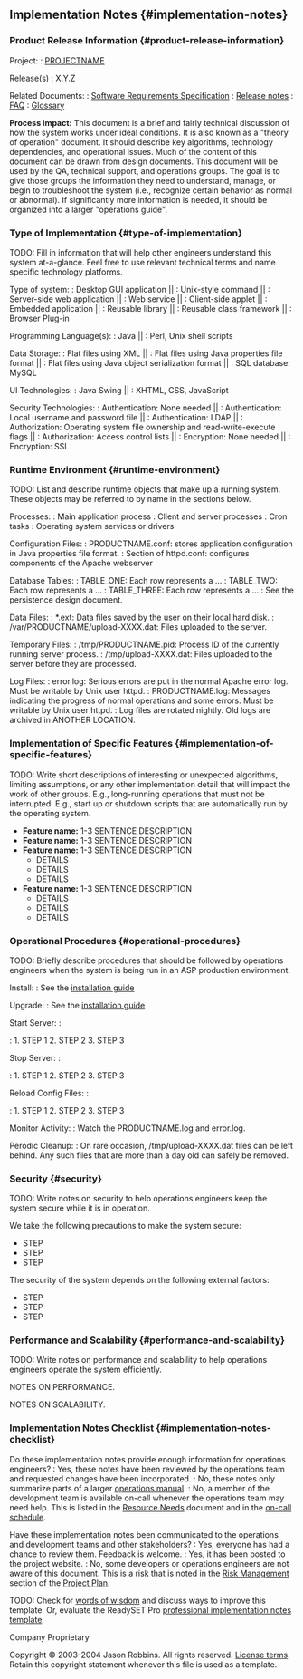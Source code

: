 Implementation Notes {#implementation-notes}
--------------------

### Product Release Information {#product-release-information}


Project:
:   [PROJECTNAME](index)

Release(s)
:   X.Y.Z

Related Documents:
:   [Software Requirements Specification](srs)
:   [Release notes](release-notes)
:   [FAQ](faq)
:   [Glossary](glossary)


**Process impact:** This document is a brief and fairly technical
discussion of how the system works under ideal conditions. It is also
known as a "theory of operation" document. It should describe key
algorithms, technology dependencies, and operational issues. Much of the
content of this document can be drawn from design documents. This
document will be used by the QA, technical support, and operations
groups. The goal is to give those groups the information they need to
understand, manage, or begin to troubleshoot the system (i.e., recognize
certain behavior as normal or abnormal). If significantly more
information is needed, it should be organized into a larger "operations
guide".

### Type of Implementation {#type-of-implementation}

TODO: Fill in information that will help other engineers understand this
system at-a-glance. Feel free to use relevant technical terms and name
specific technology platforms.

Type of system:
:   Desktop GUI application ||
:   Unix-style command ||
:   Server-side web application ||
:   Web service ||
:   Client-side applet ||
:   Embedded application ||
:   Reusable library ||
:   Reusable class framework ||
:   Browser Plug-in

Programming Language(s):
:   Java ||
:   Perl, Unix shell scripts

Data Storage:
:   Flat files using XML ||
:   Flat files using Java properties file format ||
:   Flat files using Java object serialization format ||
:   SQL database: MySQL

UI Technologies:
:   Java Swing ||
:   XHTML, CSS, JavaScript

Security Technologies:
:   Authentication: None needed ||
:   Authentication: Local username and password file ||
:   Authentication: LDAP ||
:   Authorization: Operating system file ownership and read-write-execute flags ||
:   Authorization: Access control lists ||
:   Encryption: None needed ||
:   Encryption: SSL


### Runtime Environment {#runtime-environment}

TODO: List and describe runtime objects that make up a running system.
These objects may be referred to by name in the sections below.

Processes:
:   Main application process
:   Client and server processes
:   Cron tasks
:   Operating system services or drivers

Configuration Files:
:   PRODUCTNAME.conf: stores application configuration in Java properties file format.
:   Section of httpd.conf: configures components of the Apache webserver

Database Tables:
:   TABLE_ONE: Each row represents a ...
:   TABLE_TWO: Each row represents a ...
:   TABLE_THREE: Each row represents a ...
:   See the persistence design document.

Data Files:
:   *.ext: Data files saved by the user on their local hard disk.
:   /var/PRODUCTNAME/upload-XXXX.dat: Files uploaded to the server.

Temporary Files:
:   /tmp/PRODUCTNAME.pid: Process ID of the currently running server process.
:   /tmp/upload-XXXX.dat: Files uploaded to the server before they are processed.

Log Files:
:   error.log: Serious errors are put in the normal Apache error log. Must be writable by Unix user httpd.
:   PRODUCTNAME.log: Messages indicating the progress of normal operations and some errors. Must be writable by Unix user httpd.
:   Log files are rotated nightly. Old logs are archived in ANOTHER LOCATION.

### Implementation of Specific Features {#implementation-of-specific-features}

TODO: Write short descriptions of interesting or unexpected algorithms,
limiting assumptions, or any other implementation detail that will
impact the work of other groups. E.g., long-running operations that must
not be interrupted. E.g., start up or shutdown scripts that are
automatically run by the operating system.

-   **Feature name:** 1-3 SENTENCE DESCRIPTION
-   **Feature name:** 1-3 SENTENCE DESCRIPTION
-   **Feature name:** 1-3 SENTENCE DESCRIPTION
    -   DETAILS
    -   DETAILS
    -   DETAILS
-   **Feature name:** 1-3 SENTENCE DESCRIPTION
    -   DETAILS
    -   DETAILS
    -   DETAILS

### Operational Procedures {#operational-procedures}

TODO: Briefly describe procedures that should be followed by operations
engineers when the system is being run in an ASP production environment.

Install:
:   See the [installation guide](install)

Upgrade:
:   See the [installation guide](install)

Start Server:
:

:   1. STEP 1
    2. STEP 2
    3. STEP 3

Stop Server:
: 

:   1. STEP 1
    2. STEP 2
    3. STEP 3

Reload Config Files:
:

:   1. STEP 1
    2. STEP 2
    3. STEP 3

Monitor Activity:
:    Watch the PRODUCTNAME.log and error.log.

Perodic Cleanup:
:   On rare occasion, /tmp/upload-XXXX.dat files can be left behind. Any such files that are more than a day old can safely be removed.

### Security {#security}

TODO: Write notes on security to help operations engineers keep the
system secure while it is in operation.

We take the following precautions to make the system secure:

-   STEP
-   STEP
-   STEP

The security of the system depends on the following external factors:

-   STEP
-   STEP
-   STEP

### Performance and Scalability {#performance-and-scalability}

TODO: Write notes on performance and scalability to help operations
engineers operate the system efficiently.

NOTES ON PERFORMANCE.

NOTES ON SCALABILITY.

### Implementation Notes Checklist {#implementation-notes-checklist}

Do these implementation notes provide enough information for operations engineers?
:   Yes, these notes have been reviewed by the operations team and
    requested changes have been incorporated.
:   No, these notes only summarize parts of a larger [operations
    manual](LINK-TO-OPERTIONS-MANUAL).
:   No, a member of the development team is available on-call whenever
    the operations team may need help. This is listed in the [Resource
    Needs](resource-needs) document and in the [on-call
    schedule](LINK-TO-ON-CALL-SCHEDULE).

Have these implementation notes been communicated to the operations and development teams and other stakeholders?
:   Yes, everyone has had a chance to review them. Feedback is welcome.
:   Yes, it has been posted to the project website.
:   No, some developers or operations engineers are not aware of
    this document. This is a risk that is noted in the [Risk
    Management](plan#risks) section of the [Project
    Plan](plan).

TODO: Check for [words of
wisdom](http://readyset.tigris.org/words-of-wisdom/implementation-notes.html)
and discuss ways to improve this template. Or, evaluate the ReadySET Pro
[professional implementation notes
template](http://www.readysetpro.com/ "pro use case template and sample test plan").

Company Proprietary

Copyright © 2003-2004 Jason Robbins. All rights reserved. [License
terms](readyset-license.html). Retain this copyright statement whenever
this file is used as a template.


